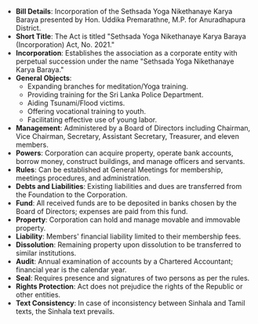- **Bill Details**: Incorporation of the Sethsada Yoga Nikethanaye Karya Baraya presented by Hon. Uddika Premarathne, M.P. for Anuradhapura District.
- **Short Title**: The Act is titled "Sethsada Yoga Nikethanaye Karya Baraya (Incorporation) Act, No.       2021."
- **Incorporation**: Establishes the association as a corporate entity with perpetual succession under the name "Sethsada Yoga Nikethanaye Karya Baraya."
- **General Objects**:
	- Expanding branches for meditation/Yoga training.
	- Providing training for the Sri Lanka Police Department.
	- Aiding Tsunami/Flood victims.
	- Offering vocational training to youth.
	- Facilitating effective use of young labor.
- **Management**: Administered by a Board of Directors including Chairman, Vice Chairman, Secretary, Assistant Secretary, Treasurer, and eleven members.
- **Powers**: Corporation can acquire property, operate bank accounts, borrow money, construct buildings, and manage officers and servants.
- **Rules**: Can be established at General Meetings for membership, meetings procedures, and administration.
- **Debts and Liabilities**: Existing liabilities and dues are transferred from the Foundation to the Corporation.
- **Fund**: All received funds are to be deposited in banks chosen by the Board of Directors; expenses are paid from this fund.
- **Property**: Corporation can hold and manage movable and immovable property.
- **Liability**: Members' financial liability limited to their membership fees.
- **Dissolution**: Remaining property upon dissolution to be transferred to similar institutions.
- **Audit**: Annual examination of accounts by a Chartered Accountant; financial year is the calendar year.
- **Seal**: Requires presence and signatures of two persons as per the rules.
- **Rights Protection**: Act does not prejudice the rights of the Republic or other entities.
- **Text Consistency**: In case of inconsistency between Sinhala and Tamil texts, the Sinhala text prevails.